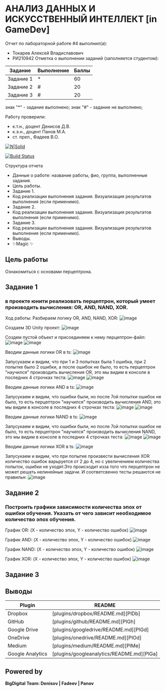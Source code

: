 # АНАЛИЗ ДАННЫХ И ИСКУССТВЕННЫЙ ИНТЕЛЛЕКТ [in GameDev]
Отчет по лабораторной работе #4 выполнил(а):
- Токарев Алексей Владиславович
- РИ210942
Отметка о выполнении заданий (заполняется студентом):

| Задание | Выполнение | Баллы |
| ------ | ------ | ------ |
| Задание 1 | * | 60 |
| Задание 2 | # | 20 |
| Задание 3 | # | 20 |

знак "*" - задание выполнено; знак "#" - задание не выполнено;

Работу проверили:
- к.т.н., доцент Денисов Д.В.
- к.э.н., доцент Панов М.А.
- ст. преп., Фадеев В.О.

[![N|Solid](https://cldup.com/dTxpPi9lDf.thumb.png)](https://nodesource.com/products/nsolid)

[![Build Status](https://travis-ci.org/joemccann/dillinger.svg?branch=master)](https://travis-ci.org/joemccann/dillinger)

Структура отчета

- Данные о работе: название работы, фио, группа, выполненные задания.
- Цель работы.
- Задание 1.
- Код реализации выполнения задания. Визуализация результатов выполнения (если применимо).
- Задание 2.
- Код реализации выполнения задания. Визуализация результатов выполнения (если применимо).
- Задание 3.
- Код реализации выполнения задания. Визуализация результатов выполнения (если применимо).
- Выводы.
- ✨Magic ✨

## Цель работы
Ознакомиться с основами перцептрона.

## Задание 1
### в проекте юнити реализовать перцептрон, который умеет производить вычисления: OR, AND, NAND, XOR.
Ход работы:
Разбираем логику  OR, AND, NAND, XOR:
![image](https://user-images.githubusercontent.com/106770342/204089428-e51dd43f-a95c-4ca8-ab8a-7005de2d063c.png)



Создаем 3D Unity проект:
![image](https://user-images.githubusercontent.com/106770342/204089492-bc0647ae-c6ee-47d0-bb22-52a4da45bbeb.png)



Создем пустой объект и присоединяем к нему перцептрон-файл:
![image](https://user-images.githubusercontent.com/106770342/204089708-756fcf89-8731-49c8-8b6d-b6395b635720.png)
![image](https://user-images.githubusercontent.com/106770342/204089724-f3b4f658-7aab-4e5e-9103-f9cb69d3c471.png)



Вводим данные логики OR в ts:
![image](https://user-images.githubusercontent.com/106770342/204089998-59d2b913-94e7-4b69-906d-2e682e6e2631.png)


Запусукаем и видим, что при 1 и 3 попытках была 1 ошибка, при 2 попытке было 2 ошибки, а после ошибок не было, то есть перцептрон "научился" производить вычисления OR, это мы видим в консоле в последних 4 строчках теста:
![image](https://user-images.githubusercontent.com/106770342/204090044-52629114-7b4b-4eab-a0af-7725a97b8a59.png)
![image](https://user-images.githubusercontent.com/106770342/204090055-87fb630e-1df9-4c4c-85f4-a7528c3c14ff.png)




Вводим данные логики AND в ts:
![image](https://user-images.githubusercontent.com/106770342/204090744-381a069d-3cf1-404e-8c9d-0bb71bb2a31c.png)


Запусукаем и видим, что ошибки были, но после 7ой попытки ошибок не было, то есть перцептрон "научился" производить вычисления AND, это мы видим в консоле в последних 4 строчках теста:
![image](https://user-images.githubusercontent.com/106770342/204090888-6961ef9e-fcbf-42a8-9294-0033236e1319.png)
![image](https://user-images.githubusercontent.com/106770342/204090901-040a7e25-0b42-4f9f-92de-11786eff67ea.png)





Вводим данные логики NAND в ts:
![image](https://user-images.githubusercontent.com/106770342/204091487-8e1484f5-7752-473e-899a-449776efd263.png)

Запусукаем и видим, что ошибки были, но после 7ой попытки ошибок не было, то есть перцептрон "научился" производить вычисления NAND, это мы видим в консоле в последних 4 строчках теста:
![image](https://user-images.githubusercontent.com/106770342/204091592-989ebd95-a3e7-462d-a725-2ac07e7bcf23.png)
![image](https://user-images.githubusercontent.com/106770342/204091597-47298e38-9bf7-4acb-9a03-a3ac8b3da347.png)






Вводим данные логики XOR в ts:
![image](https://user-images.githubusercontent.com/106770342/204091727-d799c4ee-8df4-4f76-8fd7-e1a6643e3698.png)

Запусукаем и видим, что при попытке произвести вычисления XOR количество ошибок варьруется от 2 до 4, но с увеличением количества попыток, ошибки не уходят.Это происходит изза того что перцептрон не может решать нелинейные задачи. И соответсвенно тесты решаются не правильн:
![image](https://user-images.githubusercontent.com/106770342/204092203-b9d671d9-08ff-4b92-abd8-f481e2efd466.png)



## Задание 2
### Построить графики зависимости количества эпох от ошибки обучения. Указать от чего зависит необходимое количество эпох обучения.

График OR:
(Х - количество эпох, Y - количество ошибок)
![image](https://user-images.githubusercontent.com/106770342/204128029-3d4b311b-a006-444f-b5a2-102ca436d57d.png)


График AND:
(Х - количество эпох, Y - количество ошибок)
![image](https://user-images.githubusercontent.com/106770342/204128381-956f14a6-52ee-4416-b5e5-46ae7d067d41.png)



График NAND:
(Х - количество эпох, Y - количество ошибок)
![image](https://user-images.githubusercontent.com/106770342/204128456-0496a9e4-bc1b-4581-af96-c59bf19fd2d4.png)




График XOR:
(Х - количество эпох, Y - количество ошибок)
![image](https://user-images.githubusercontent.com/106770342/204128612-a5e85566-45d2-4a05-a084-6244866c603a.png)



## Задание 3


## Выводы



| Plugin | README |
| ------ | ------ |
| Dropbox | [plugins/dropbox/README.md][PlDb] |
| GitHub | [plugins/github/README.md][PlGh] |
| Google Drive | [plugins/googledrive/README.md][PlGd] |
| OneDrive | [plugins/onedrive/README.md][PlOd] |
| Medium | [plugins/medium/README.md][PlMe] |
| Google Analytics | [plugins/googleanalytics/README.md][PlGa] |

## Powered by

**BigDigital Team: Denisov | Fadeev | Panov**
